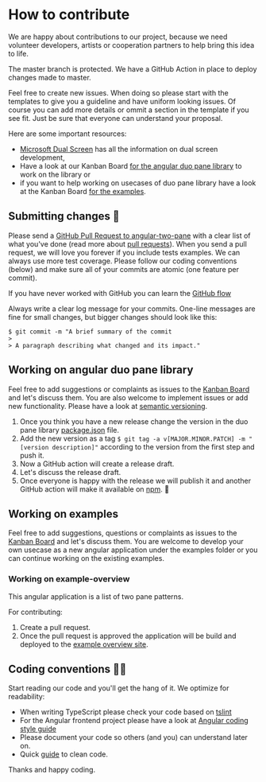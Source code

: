 # How to contribute

We are happy about contributions to our project, because we need volunteer developers, artists or cooperation partners to help bring this idea to life.

The master branch is protected. We have a GitHub Action in place to deploy changes made to master.

Feel free to create new issues. When doing so please start with the templates to give you a guideline and have uniform looking issues. Of course you can add more details or ommit a section in the template if you see fit. Just be sure that everyone can understand your proposal.


Here are some important resources:

  * [Microsoft Dual Screen](https://docs.microsoft.com/en-us/dual-screen/introduction) has all the information on dual screen development,
  * Have a look at our Kanban Board [for the angular duo pane library](https://github.com/MalteRei/angular-two-pane/projects/1) to work on the library or
  * if you want to help working on usecases of duo pane library have a look at the Kanban Board [for the examples](https://github.com/MalteRei/angular-two-pane/projects/2).


## Submitting changes 📮

Please send a [GitHub Pull Request to angular-two-pane](https://github.com/MalteRei/angular-two-pane/pull/new/master) with a clear list of what you've done (read more about [pull requests](http://help.github.com/pull-requests/)). When you send a pull request, we will love you forever if you include tests examples. We can always use more test coverage. Please follow our coding conventions (below) and make sure all of your commits are atomic (one feature per commit).

If you have never worked with GitHub you can learn the [GitHub flow](https://guides.github.com/introduction/flow/)

Always write a clear log message for your commits. One-line messages are fine for small changes, but bigger changes should look like this:

    $ git commit -m "A brief summary of the commit
    > 
    > A paragraph describing what changed and its impact."
    
## Working on angular duo pane library

Feel free to add suggestions or complaints as issues to the [Kanban Board](https://github.com/MalteRei/angular-two-pane/projects/1) and let's discuss them.
You are also welcome to implement issues or add new functionality.
Please have a look at [semantic versioning](https://docs.npmjs.com/about-semantic-versioning).

1. Once you think you have a new release change the version in the duo pane library [package.json](https://github.com/MalteRei/angular-two-pane/blob/master/duo-pane-workspace/projects/duo-pane-library/package.json) file.
2. Add the new version as a tag `$ git tag -a v[MAJOR.MINOR.PATCH] -m "[version description]"` according to the version from the first step and push it.
3. Now a GitHub action will create a release draft.
4. Let's discuss the release draft.
5. Once everyone is happy with the release we will publish it and another GitHub action will make it available on [npm](https://www.npmjs.com/package/angular-duo-pane). 🤗

## Working on examples

Feel free to add suggestions, questions or complaints as issues to the [Kanban Board](https://github.com/MalteRei/angular-two-pane/projects/2) and let's discuss them.
You are welcome to develop your own usecase as a new angular application under the examples folder or you can continue working on the existing examples.

### Working on example-overview

This angular application is a list of two pane patterns.

For contributing:
1. Create a pull request.
2. Once the pull request is approved the application will be build and deployed to the [example overview site](https://malterei.github.io/angular-two-pane/).


## Coding conventions ✍🏼

Start reading our code and you'll get the hang of it. We optimize for readability:

  * When writing TypeScript please check your code based on [tslint](https://github.com/MalteRei/wirvsvirus-hackathon-spendensport/blob/master/frontend/spendensport/tslint.json)
  * For the Angular frontend project please have a look at [Angular coding style guide](https://angular.io/guide/styleguide)
  * Please document your code so others (and you) can understand later on.
  * Quick [guide](https://dev.to/danialmalik/a-beginner-s-guide-to-clean-code-part1-naming-conventions-139l) to clean code.
  

Thanks and happy coding.
